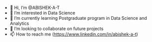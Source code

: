 - 👋 Hi, I’m @ABISHEK-A-T
- 👀 I’m interested in Data Science
- 🌱 I’m currently learning Postgraduate program in Data Science and Analytics
- 💞️ I’m looking to collaborate on future projects
- 📫 How to reach me (https://www.linkedin.com/in/abishek-a-t)
<!---
ABISHEK-A-T/ABISHEK-A-T is a ✨ special ✨ repository because its `README.md` (this file) appears on your GitHub profile.
You can click the Preview link to take a look at your changes.
--->
